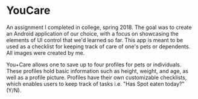 # YouCare
An assignment I completed in college, spring 2018. The goal was to create an Android application of our choice, with a focus on showcasing the elements of UI control that we'd learned so far. This app is meant to be used as a checklist for keeping track of care of one's pets or dependents. All images were created by me.

You+Care allows one to save up to four profiles for pets or individuals. These profiles hold basic information such as height, weight, and age, as well as a profile picture. Profiles have their own customizable checklists, which enables users to keep track of tasks i.e. "Has Spot eaten today?" (Y/N).
